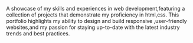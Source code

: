 A showcase of my skills and experiences in web development,featuring a collection of projects that demonstrate my proficiency in html,css. This portfolio highlights my ability to design and build responsive ,user-friendly websites,and my passion for staying up-to-date with the latest industry trends and best practices.
